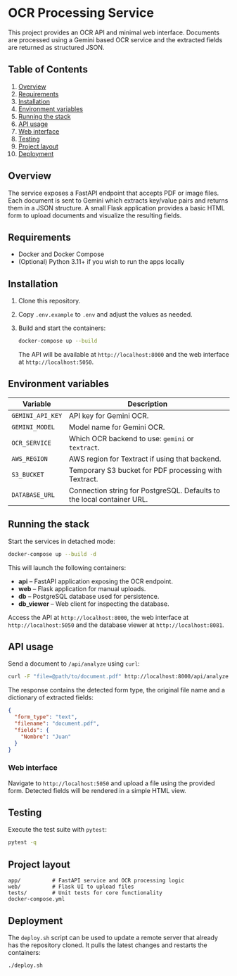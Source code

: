 # OCR Processing Service

This project provides an OCR API and minimal web interface. Documents are
processed using a Gemini based OCR service and the extracted fields are
returned as structured JSON.

## Table of Contents

1. [Overview](#overview)
2. [Requirements](#requirements)
3. [Installation](#installation)
4. [Environment variables](#environment-variables)
5. [Running the stack](#running-the-stack)
6. [API usage](#api-usage)
7. [Web interface](#web-interface)
8. [Testing](#testing)
9. [Project layout](#project-layout)
10. [Deployment](#deployment)

## Overview

The service exposes a FastAPI endpoint that accepts PDF or image files.  Each
document is sent to Gemini which extracts key/value pairs and returns them in a
JSON structure.  A small Flask application provides a basic HTML form to upload
documents and visualize the resulting fields.

## Requirements

* Docker and Docker Compose
* (Optional) Python 3.11+ if you wish to run the apps locally

## Installation

1. Clone this repository.
2. Copy `.env.example` to `.env` and adjust the values as needed.
3. Build and start the containers:

   ```bash
   docker-compose up --build
   ```

   The API will be available at `http://localhost:8000` and the web interface at
   `http://localhost:5050`.

## Environment variables

| Variable | Description |
| -------- | ----------- |
| `GEMINI_API_KEY` | API key for Gemini OCR. |
| `GEMINI_MODEL` | Model name for Gemini OCR. |
| `OCR_SERVICE` | Which OCR backend to use: `gemini` or `textract`. |
| `AWS_REGION` | AWS region for Textract if using that backend. |
| `S3_BUCKET` | Temporary S3 bucket for PDF processing with Textract. |
| `DATABASE_URL` | Connection string for PostgreSQL. Defaults to the local container URL. |

## Running the stack

Start the services in detached mode:

```bash
docker-compose up --build -d
```

This will launch the following containers:

* **api** – FastAPI application exposing the OCR endpoint.
* **web** – Flask application for manual uploads.
* **db** – PostgreSQL database used for persistence.
* **db_viewer** – Web client for inspecting the database.

Access the API at `http://localhost:8000`, the web interface at
`http://localhost:5050` and the database viewer at
`http://localhost:8081`.

## API usage

Send a document to `/api/analyze` using `curl`:

```bash
curl -F "file=@path/to/document.pdf" http://localhost:8000/api/analyze
```

The response contains the detected form type, the original file name and a
dictionary of extracted fields:

```json
{
  "form_type": "text",
  "filename": "document.pdf",
  "fields": {
    "Nombre": "Juan"
  }
}
```

### Web interface

Navigate to `http://localhost:5050` and upload a file using the provided form.
Detected fields will be rendered in a simple HTML view.

## Testing

Execute the test suite with `pytest`:

```bash
pytest -q
```

## Project layout

```
app/          # FastAPI service and OCR processing logic
web/          # Flask UI to upload files
tests/        # Unit tests for core functionality
docker-compose.yml
```

## Deployment

The `deploy.sh` script can be used to update a remote server that already has
the repository cloned. It pulls the latest changes and restarts the containers:

```bash
./deploy.sh
```
